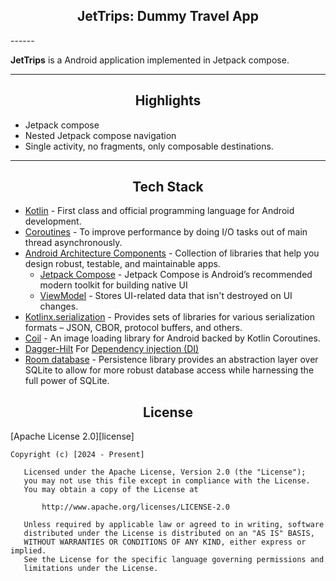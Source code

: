 <div align="center">
  <h2>JetTrips: Dummy Travel App</h2>
</div>
------

**JetTrips** is a Android application implemented in Jetpack compose. 

------

<h2 align="center">Highlights</h2>

- Jetpack compose
- Nested Jetpack compose navigation
- Single activity, no fragments, only composable destinations.

------

<h2 align="center">Tech Stack</h2>

- [Kotlin](https://kotlinlang.org/) - First class and official programming language for Android development.
- [Coroutines](https://kotlinlang.org/docs/reference/coroutines-overview.html) - To improve performance by doing I/O tasks out of main thread asynchronously.
- [Android Architecture Components](https://developer.android.com/topic/libraries/architecture) - Collection of libraries that help you design robust, testable, and maintainable apps.
    - [Jetpack Compose](https://developer.android.com/jetpack/compose?gclsrc=ds&gclsrc=ds) - Jetpack Compose is Android’s recommended modern toolkit for building native UI
    - [ViewModel](https://developer.android.com/topic/libraries/architecture/viewmodel) - Stores UI-related data that isn't destroyed on UI changes.
- [Kotlinx.serialization](https://kotlinlang.org/docs/serialization.html) - Provides sets of libraries for various serialization formats – JSON, CBOR, protocol buffers, and others.
- [Coil](https://coil-kt.github.io/coil/compose/) - An image loading library for Android backed by Kotlin Coroutines.
- [Dagger-Hilt](https://dagger.dev/hilt/) For [Dependency injection (DI)](https://developer.android.com/training/dependency-injection)
- [Room database](https://developer.android.com/jetpack/androidx/releases/room) - Persistence library provides an abstraction layer over SQLite to allow for more robust database access while harnessing the full power of SQLite.

<h2 align="center">License</h2>

[Apache License 2.0][license]


```
Copyright (c) [2024 - Present]

   Licensed under the Apache License, Version 2.0 (the "License");
   you may not use this file except in compliance with the License.
   You may obtain a copy of the License at

       http://www.apache.org/licenses/LICENSE-2.0

   Unless required by applicable law or agreed to in writing, software
   distributed under the License is distributed on an "AS IS" BASIS,
   WITHOUT WARRANTIES OR CONDITIONS OF ANY KIND, either express or implied.
   See the License for the specific language governing permissions and
   limitations under the License.
```